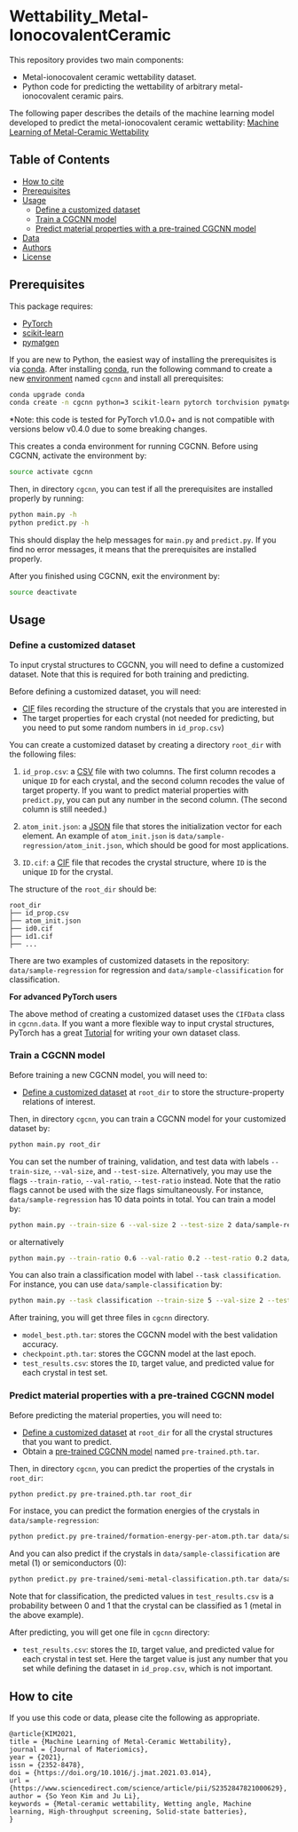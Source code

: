 # Wettability_Metal-IonocovalentCeramic

This repository provides two main components:

- Metal-ionocovalent ceramic wettability dataset.
- Python code for predicting the wettability of arbitrary metal-ionocovalent ceramic pairs.

The following paper describes the details of the machine learning model developed to predict the metal-ionocovalent ceramic wettability: [Machine Learning of Metal-Ceramic Wettability](https://doi.org/10.1016/j.jmat.2021.03.014)

## Table of Contents

- [How to cite](#how-to-cite)
- [Prerequisites](#prerequisites)
- [Usage](#usage)
  - [Define a customized dataset](#define-a-customized-dataset)
  - [Train a CGCNN model](#train-a-cgcnn-model)
  - [Predict material properties with a pre-trained CGCNN model](#predict-material-properties-with-a-pre-trained-cgcnn-model)
- [Data](#data)
- [Authors](#authors)
- [License](#license)



##  Prerequisites

This package requires:

- [PyTorch](http://pytorch.org)
- [scikit-learn](http://scikit-learn.org/stable/)
- [pymatgen](http://pymatgen.org)

If you are new to Python, the easiest way of installing the prerequisites is via [conda](https://conda.io/docs/index.html). After installing [conda](http://conda.pydata.org/), run the following command to create a new [environment](https://conda.io/docs/user-guide/tasks/manage-environments.html) named `cgcnn` and install all prerequisites:

```bash
conda upgrade conda
conda create -n cgcnn python=3 scikit-learn pytorch torchvision pymatgen -c pytorch -c conda-forge
```

*Note: this code is tested for PyTorch v1.0.0+ and is not compatible with versions below v0.4.0 due to some breaking changes.

This creates a conda environment for running CGCNN. Before using CGCNN, activate the environment by:

```bash
source activate cgcnn
```

Then, in directory `cgcnn`, you can test if all the prerequisites are installed properly by running:

```bash
python main.py -h
python predict.py -h
```

This should display the help messages for `main.py` and `predict.py`. If you find no error messages, it means that the prerequisites are installed properly.

After you finished using CGCNN, exit the environment by:

```bash
source deactivate
```

## Usage

### Define a customized dataset 

To input crystal structures to CGCNN, you will need to define a customized dataset. Note that this is required for both training and predicting. 

Before defining a customized dataset, you will need:

- [CIF](https://en.wikipedia.org/wiki/Crystallographic_Information_File) files recording the structure of the crystals that you are interested in
- The target properties for each crystal (not needed for predicting, but you need to put some random numbers in `id_prop.csv`)

You can create a customized dataset by creating a directory `root_dir` with the following files: 

1. `id_prop.csv`: a [CSV](https://en.wikipedia.org/wiki/Comma-separated_values) file with two columns. The first column recodes a unique `ID` for each crystal, and the second column recodes the value of target property. If you want to predict material properties with `predict.py`, you can put any number in the second column. (The second column is still needed.)

2. `atom_init.json`: a [JSON](https://en.wikipedia.org/wiki/JSON) file that stores the initialization vector for each element. An example of `atom_init.json` is `data/sample-regression/atom_init.json`, which should be good for most applications.

3. `ID.cif`: a [CIF](https://en.wikipedia.org/wiki/Crystallographic_Information_File) file that recodes the crystal structure, where `ID` is the unique `ID` for the crystal.

The structure of the `root_dir` should be:

```
root_dir
├── id_prop.csv
├── atom_init.json
├── id0.cif
├── id1.cif
├── ...
```

There are two examples of customized datasets in the repository: `data/sample-regression` for regression and `data/sample-classification` for classification. 

**For advanced PyTorch users**

The above method of creating a customized dataset uses the `CIFData` class in `cgcnn.data`. If you want a more flexible way to input crystal structures, PyTorch has a great [Tutorial](http://pytorch.org/tutorials/beginner/data_loading_tutorial.html#sphx-glr-beginner-data-loading-tutorial-py) for writing your own dataset class.

### Train a CGCNN model

Before training a new CGCNN model, you will need to:

- [Define a customized dataset](#define-a-customized-dataset) at `root_dir` to store the structure-property relations of interest.

Then, in directory `cgcnn`, you can train a CGCNN model for your customized dataset by:

```bash
python main.py root_dir
```

You can set the number of training, validation, and test data with labels `--train-size`, `--val-size`, and `--test-size`. Alternatively, you may use the flags `--train-ratio`, `--val-ratio`, `--test-ratio` instead. Note that the ratio flags cannot be used with the size flags simultaneously. For instance, `data/sample-regression` has 10 data points in total. You can train a model by:

```bash
python main.py --train-size 6 --val-size 2 --test-size 2 data/sample-regression
```
or alternatively
```bash
python main.py --train-ratio 0.6 --val-ratio 0.2 --test-ratio 0.2 data/sample-regression
```

You can also train a classification model with label `--task classification`. For instance, you can use `data/sample-classification` by:

```bash
python main.py --task classification --train-size 5 --val-size 2 --test-size 3 data/sample-classification
```

After training, you will get three files in `cgcnn` directory.

- `model_best.pth.tar`: stores the CGCNN model with the best validation accuracy.
- `checkpoint.pth.tar`: stores the CGCNN model at the last epoch.
- `test_results.csv`: stores the `ID`, target value, and predicted value for each crystal in test set.

### Predict material properties with a pre-trained CGCNN model

Before predicting the material properties, you will need to:

- [Define a customized dataset](#define-a-customized-dataset) at `root_dir` for all the crystal structures that you want to predict.
- Obtain a [pre-trained CGCNN model](pre-trained) named `pre-trained.pth.tar`.

Then, in directory `cgcnn`, you can predict the properties of the crystals in `root_dir`:

```bash
python predict.py pre-trained.pth.tar root_dir
```

For instace, you can predict the formation energies of the crystals in `data/sample-regression`:

```bash
python predict.py pre-trained/formation-energy-per-atom.pth.tar data/sample-regression
```

And you can also predict if the crystals in `data/sample-classification` are metal (1) or semiconductors (0):

```bash
python predict.py pre-trained/semi-metal-classification.pth.tar data/sample-classification
```

Note that for classification, the predicted values in `test_results.csv` is a probability between 0 and 1 that the crystal can be classified as 1 (metal in the above example).

After predicting, you will get one file in `cgcnn` directory:

- `test_results.csv`: stores the `ID`, target value, and predicted value for each crystal in test set. Here the target value is just any number that you set while defining the dataset in `id_prop.csv`, which is not important.



## How to cite

If you use this code or data, please cite the following as appropriate.

```
@article{KIM2021,
title = {Machine Learning of Metal-Ceramic Wettability},
journal = {Journal of Materiomics},
year = {2021},
issn = {2352-8478},
doi = {https://doi.org/10.1016/j.jmat.2021.03.014},
url = {https://www.sciencedirect.com/science/article/pii/S2352847821000629},
author = {So Yeon Kim and Ju Li},
keywords = {Metal-ceramic wettability, Wetting angle, Machine learning, High-throughput screening, Solid-state batteries},
}
```

